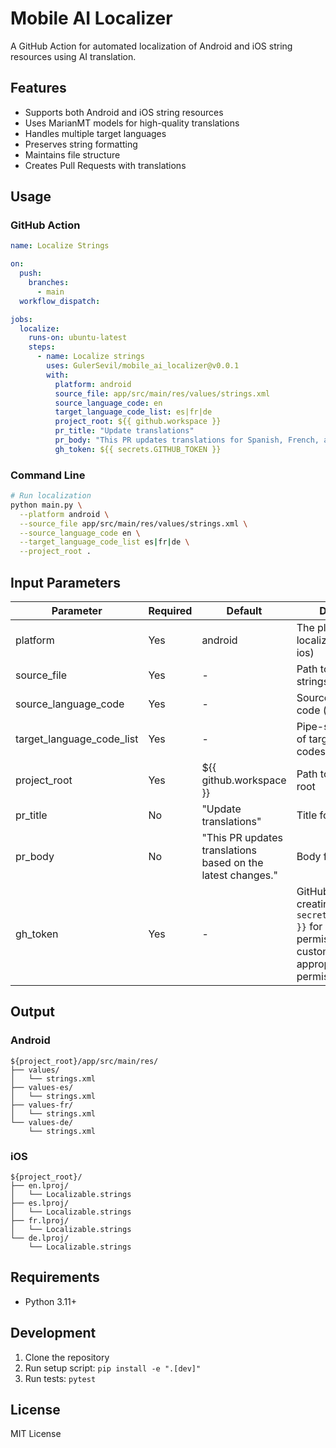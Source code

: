 # Mobile AI Localizer

A GitHub Action for automated localization of Android and iOS string resources using AI translation.

## Features

- Supports both Android and iOS string resources
- Uses MarianMT models for high-quality translations
- Handles multiple target languages
- Preserves string formatting
- Maintains file structure
- Creates Pull Requests with translations

## Usage

### GitHub Action

```yaml
name: Localize Strings

on:
  push:
    branches:
      - main
  workflow_dispatch:

jobs:
  localize:
    runs-on: ubuntu-latest
    steps:
      - name: Localize strings
        uses: GulerSevil/mobile_ai_localizer@v0.0.1
        with:
          platform: android
          source_file: app/src/main/res/values/strings.xml
          source_language_code: en
          target_language_code_list: es|fr|de
          project_root: ${{ github.workspace }}
          pr_title: "Update translations"
          pr_body: "This PR updates translations for Spanish, French, and German"
          gh_token: ${{ secrets.GITHUB_TOKEN }}
```

### Command Line

```bash
# Run localization
python main.py \
  --platform android \
  --source_file app/src/main/res/values/strings.xml \
  --source_language_code en \
  --target_language_code_list es|fr|de \
  --project_root .
```

## Input Parameters

| Parameter | Required | Default | Description |
|-----------|----------|---------|-------------|
| platform | Yes | android | The platform to localize (android or ios) |
| source_file | Yes | - | Path to the source strings file |
| source_language_code | Yes | - | Source language code (e.g. en) |
| target_language_code_list | Yes | - | Pipe-separated list of target language codes (e.g. de\|fr\|tr) |
| project_root | Yes | ${{ github.workspace }} | Path to the project root |
| pr_title | No | "Update translations" | Title for the PR |
| pr_body | No | "This PR updates translations based on the latest changes." | Body for the PR |
| gh_token | Yes | - | GitHub token for creating PRs. Use `${{ secrets.GITHUB_TOKEN }}` for standard permissions or a custom token with appropriate permissions. |

## Output

### Android
```
${project_root}/app/src/main/res/
├── values/
│   └── strings.xml
├── values-es/
│   └── strings.xml
├── values-fr/
│   └── strings.xml
└── values-de/
    └── strings.xml
```

### iOS
```
${project_root}/
├── en.lproj/
│   └── Localizable.strings
├── es.lproj/
│   └── Localizable.strings
├── fr.lproj/
│   └── Localizable.strings
└── de.lproj/
    └── Localizable.strings
```

## Requirements

- Python 3.11+

## Development

1. Clone the repository
2. Run setup script: `pip install -e ".[dev]"`
3. Run tests: `pytest`

## License

MIT License
